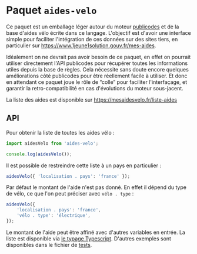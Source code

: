 # Paquet `aides-velo`

Ce paquet est un emballage léger autour du moteur [publicodes](https://publi.codes/) et de la base d'aides vélo écrite dans ce langage. L'objectif est d'avoir une interface simple pour faciliter l'intégration de ces données sur des sites tiers, en particulier sur https://www.1jeune1solution.gouv.fr/mes-aides.

Idéalement on ne devrait pas avoir besoin de ce paquet, en effet on pourrait utiliser directement l'API publicodes pour récupérer toutes les informations utiles depuis la base de règles. Cela nécessite sans doute encore quelques améliorations côté publicodes pour être réellement facile à utiliser. Et donc en attendant ce paquet joue le rôle de “colle” pour faciliter l'interfaçage, et garantir la retro-compatibilité en cas d'évolutions du moteur sous-jacent.

La liste des aides est disponible sur https://mesaidesvelo.fr/liste-aides

## API

Pour obtenir la liste de toutes les aides vélo :

```js
import aidesVelo from 'aides-velo';

console.log(aidesVelo());
```

Il est possible de restreindre cette liste à un pays en particulier :

```js
aidesVelo({ 'localisation . pays': 'france' });
```

Par défaut le montant de l'aide n'est pas donné. En effet il dépend du type de vélo, ce que l'on peut préciser avec `vélo . type` :

```js
aidesVelo({
	'localisation . pays': 'france',
	'vélo . type': 'électrique',
});
```

Le montant de l'aide peut être affiné avec d'autres variables en entrée. La liste est disponible via [le typage Typescript](https://github.com/mquandalle/mesaidesvelo/blob/master/package-aides-velo/index.ts#L17-L33). D'autres exemples sont disponibles dans le fichier de [tests](./test.js).
